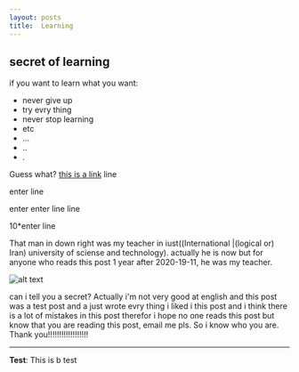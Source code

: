 ```yaml
---
layout: posts
title:  Learning
---
```


## secret of learning
if you want to learn what you want:
- never give up
- try evry thing
- never stop learning
- etc
- ...
- ..
- .


Guess what?
[this is a link](https://mohammad-osoolian.github.io/gitproject)
line

enter line


enter enter line
line









10*enter line


That man in down right was my teacher in iust((International |(logical or) Iran) university of sciense and technology).
actually he is now but for anyone who reads this post 1 year after 2020-19-11, he was my teacher.

![alt text](../assets/images/grouppic.jpg "Team Picture")


can i tell you a secret?
Actually i'm not very good at english and this post was a test post and a just wrote evry thing i liked i this post and i think there is a lot of mistakes in this post therefor i hope no one reads this post but know that you are reading this post, email me pls. So i know who you are.
Thank you!!!!!!!!!!!!!!!!!! 

---
**Test**: This is b test
